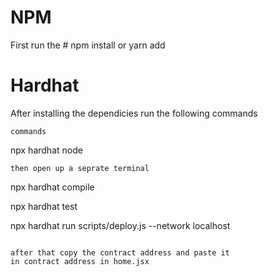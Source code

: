 # NPM

First run the # npm install or yarn add

# Hardhat

After installing the dependicies run the following commands

``commands``

npx hardhat node 

``then open up a seprate terminal``

npx hardhat compile

npx hardhat test

npx hardhat run scripts/deploy.js --network localhost

`````````````

after that copy the contract address and paste it 
in contract address in home.jsx 

